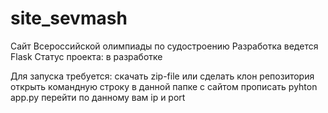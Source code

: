 # site_sevmash

Сайт Всероссийской олимпиады по судостроению
Разработка ведется Flask
Статус проекта: в разработке

Для запуска требуется:
скачать zip-file или сделать клон репозитория
открыть командную строку в данной папке с сайтом
прописать pyhton app.py
перейти по данному вам ip и port

